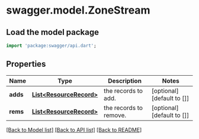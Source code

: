 # swagger.model.ZoneStream

## Load the model package
```dart
import 'package:swagger/api.dart';
```

## Properties
Name | Type | Description | Notes
------------ | ------------- | ------------- | -------------
**adds** | [**List&lt;ResourceRecord&gt;**](ResourceRecord.md) | the records to add. | [optional] [default to []]
**rems** | [**List&lt;ResourceRecord&gt;**](ResourceRecord.md) | the records to remove. | [optional] [default to []]

[[Back to Model list]](../README.md#documentation-for-models) [[Back to API list]](../README.md#documentation-for-api-endpoints) [[Back to README]](../README.md)


